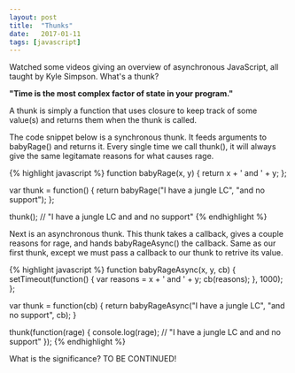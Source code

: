 ```yaml
---
layout: post
title:  "Thunks"
date:   2017-01-11
tags: [javascript]
---
```

Watched some videos giving an overview of asynchronous JavaScript, all taught by Kyle Simpson. What's a thunk?

**"Time is the most complex factor of state in your program."**

A thunk is simply a function that uses closure to keep track of some value(s) and returns them when the thunk is called.

The code snippet below is a synchronous thunk. It feeds arguments to babyRage() and returns it. Every single time we call thunk(), it will always give the same legitamate reasons for what causes rage.

{% highlight javascript %}
function babyRage(x, y) {
  return x + ' and ' + y;
};

var thunk = function() {
  return babyRage("I have a jungle LC", "and no support");
};

thunk(); // "I have a jungle LC and and no support"
{% endhighlight %}

Next is an asynchronous thunk. This thunk takes a callback, gives a couple reasons for rage, and hands babyRageAsync() the callback. Same as our first thunk, except we must pass a callback to our thunk to retrive its value.

{% highlight javascript %}
function babyRageAsync(x, y, cb) {
  setTimeout(function() {
    var reasons = x + ' and ' + y;
    cb(reasons);
  }, 1000);
};

var thunk = function(cb) {
  return babyRageAsync("I have a jungle LC", "and no support", cb);
}

thunk(function(rage) {
  console.log(rage); // "I have a jungle LC and and no support"
});
{% endhighlight %}

What is the significance? TO BE CONTINUED!
